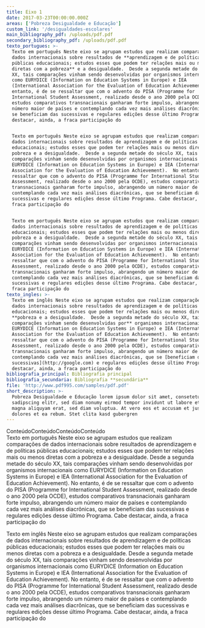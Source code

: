 ```yaml
---
title: Eixo 1
date: 2017-03-23T00:00:00.000Z
areas: ['Pobreza Desigualdade e Educação']
custom_link: '/desigualdades-escolares'
main_bibliography_pdf: /uploads/pdf.pdf
secondary_bibliography_pdf: /uploads/pdf.pdf
texto_portugues: >-
  Texto em português Neste eixo se agrupam estudos que realizam comparações de
  dados internacionais sobre resultados de **aprendizagem e de políticas
  públicas educacionais; estudos esses que podem ter relações mais ou menos
  diretas com a pobreza** e a desigualdade.  Desde a segunda metade do século
  XX, tais comparações vinham sendo desenvolvidas por organismos internacionais
  como EURYDICE (Information on Education Systems in Europe) e IEA
  (International Association for the Evaluation of Education Achievement).  No
  entanto, é de se ressaltar que com o advento do PISA (Programme for
  International Student Assessment, realizado desde o ano 2000 pela OCDE),
  estudos comparativos transnacionais ganharam forte impulso, abrangendo um
  número maior de países e contemplando cada vez mais análises diacrônicas, que
  se beneficiam das sucessivas e regulares edições desse último Programa. Cabe
  destacar, ainda, a fraca participação do


  Texto em português Neste eixo se agrupam estudos que realizam comparações de
  dados internacionais sobre resultados de aprendizagem e de políticas públicas
  educacionais; estudos esses que podem ter relações mais ou menos diretas com a
  pobreza e a desigualdade.  Desde a segunda metade do século XX, tais
  comparações vinham sendo desenvolvidas por organismos internacionais como
  EURYDICE (Information on Education Systems in Europe) e IEA (International
  Association for the Evaluation of Education Achievement).  No entanto, é de se
  ressaltar que com o advento do PISA (Programme for International Student
  Assessment, realizado desde o ano 2000 pela OCDE), estudos comparativos
  transnacionais ganharam forte impulso, abrangendo um número maior de países e
  contemplando cada vez mais análises diacrônicas, que se beneficiam das
  sucessivas e regulares edições desse último Programa. Cabe destacar, ainda, a
  fraca participação do


  Texto em português Neste eixo se agrupam estudos que realizam comparações de
  dados internacionais sobre resultados de aprendizagem e de políticas públicas
  educacionais; estudos esses que podem ter relações mais ou menos diretas com a
  pobreza e a desigualdade.  Desde a segunda metade do século XX, tais
  comparações vinham sendo desenvolvidas por organismos internacionais como
  EURYDICE (Information on Education Systems in Europe) e IEA (International
  Association for the Evaluation of Education Achievement).  No entanto, é de se
  ressaltar que com o advento do PISA (Programme for International Student
  Assessment, realizado desde o ano 2000 pela OCDE), estudos comparativos
  transnacionais ganharam forte impulso, abrangendo um número maior de países e
  contemplando cada vez mais análises diacrônicas, que se beneficiam das
  sucessivas e regulares edições desse último Programa. Cabe destacar, ainda, a
  fraca participação do
texto_ingles: >-
  Texto em inglês Neste eixo se agrupam estudos que realizam comparações de
  dados internacionais sobre resultados de aprendizagem e de políticas públicas
  educacionais; estudos esses que podem ter relações mais ou menos diretas com a
  **pobreza e a desigualdade.  Desde a segunda metade do século XX, tais
  comparações vinham sendo desenvolvidas por** organismos internacionais como
  EURYDICE (Information on Education Systems in Europe) e IEA (International
  Association for the Evaluation of Education Achievement).  No entanto, é de se
  ressaltar que com o advento do PISA (Programme for International Student
  Assessment, realizado desde o ano 2000 pela OCDE), estudos comparativos
  transnacionais ganharam forte impulso, abrangendo um número maior de países e
  contemplando cada vez mais análises diacrônicas, que se [beneficiam das
  sucessivas](http://google.com) e regulares edições desse último Programa. Cabe
  destacar, ainda, a fraca participação do
bibliografia_principal: Bibliografia principal
bibliografia_secundaria: Bibliografia **secundária**
file: 'http://www.pdf995.com/samples/pdf.pdf'
short_description: >-
  Pobreza Desigualdade e Educação lorem ipsum dolor sit amet, consetetur
  sadipscing elitr, sed diam nonumy eirmod tempor invidunt ut labore et dolore
  magna aliquyam erat, sed diam voluptua. At vero eos et accusam et justo duo
  dolores et ea rebum. Stet clita kasd gubergren
---
```

ConteúdoConteúdoConteúdoConteúdo\
Texto em português Neste eixo se agrupam estudos que realizam comparações de dados internacionais sobre resultados de aprendizagem e de políticas públicas educacionais; estudos esses que podem ter relações mais ou menos diretas com a pobreza e a desigualdade. Desde a segunda metade do século XX, tais comparações vinham sendo desenvolvidas por organismos internacionais como EURYDICE (Information on Education Systems in Europe) e IEA (International Association for the Evaluation of Education Achievement). No entanto, é de se ressaltar que com o advento do PISA (Programme for International Student Assessment, realizado desde o ano 2000 pela OCDE), estudos comparativos transnacionais ganharam forte impulso, abrangendo um número maior de países e contemplando cada vez mais análises diacrônicas, que se beneficiam das sucessivas e regulares edições desse último Programa. Cabe destacar, ainda, a fraca participação do

Texto em inglês Neste eixo se agrupam estudos que realizam comparações de dados internacionais sobre resultados de aprendizagem e de políticas públicas educacionais; estudos esses que podem ter relações mais ou menos diretas com a pobreza e a desigualdade. Desde a segunda metade do século XX, tais comparações vinham sendo desenvolvidas por organismos internacionais como EURYDICE (Information on Education Systems in Europe) e IEA (International Association for the Evaluation of Education Achievement). No entanto, é de se ressaltar que com o advento do PISA (Programme for International Student Assessment, realizado desde o ano 2000 pela OCDE), estudos comparativos transnacionais ganharam forte impulso, abrangendo um número maior de países e contemplando cada vez mais análises diacrônicas, que se beneficiam das sucessivas e regulares edições desse último Programa. Cabe destacar, ainda, a fraca participação do
